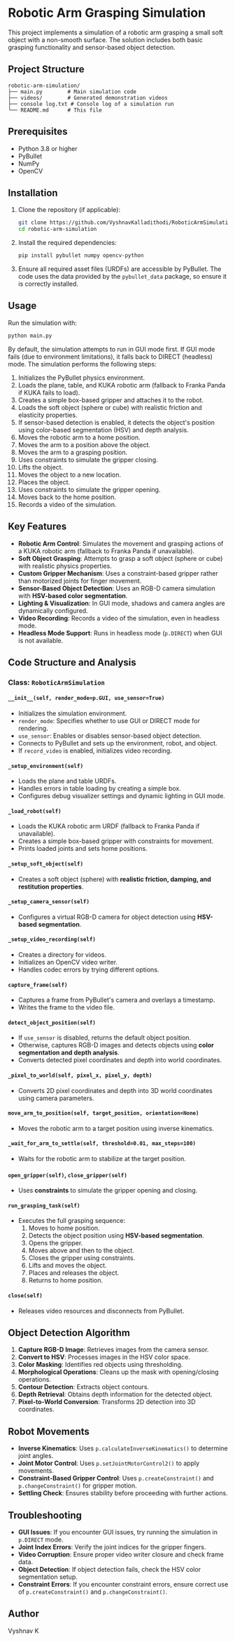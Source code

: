 # Robotic Arm Grasping Simulation

This project implements a simulation of a robotic arm grasping a small soft object with a non-smooth surface. The solution includes both basic grasping functionality and sensor-based object detection.

## Project Structure

```
robotic-arm-simulation/
├── main.py        # Main simulation code
├── videos/        # Generated demonstration videos
├── console log.txt # Console log of a simulation run
└── README.md      # This file
```

## Prerequisites

- Python 3.8 or higher
- PyBullet
- NumPy
- OpenCV

## Installation

1. Clone the repository (if applicable):

    ```bash
    git clone https://github.com/VyshnavKalladithodi/RoboticArmSimulation.git
    cd robotic-arm-simulation
    ```

2. Install the required dependencies:

    ```bash
    pip install pybullet numpy opencv-python
    ```

3. Ensure all required asset files (URDFs) are accessible by PyBullet. The code uses the data provided by the `pybullet_data` package, so ensure it is correctly installed.

## Usage

Run the simulation with:

```bash
python main.py
```

By default, the simulation attempts to run in GUI mode first. If GUI mode fails (due to environment limitations), it falls back to DIRECT (headless) mode. The simulation performs the following steps:

1. Initializes the PyBullet physics environment.
2. Loads the plane, table, and KUKA robotic arm (fallback to Franka Panda if KUKA fails to load).
3. Creates a simple box-based gripper and attaches it to the robot.
4. Loads the soft object (sphere or cube) with realistic friction and elasticity properties.
5. If sensor-based detection is enabled, it detects the object's position using color-based segmentation (HSV) and depth analysis.
6. Moves the robotic arm to a home position.
7. Moves the arm to a position above the object.
8. Moves the arm to a grasping position.
9. Uses constraints to simulate the gripper closing.
10. Lifts the object.
11. Moves the object to a new location.
12. Places the object.
13. Uses constraints to simulate the gripper opening.
14. Moves back to the home position.
15. Records a video of the simulation.

## Key Features

- **Robotic Arm Control**: Simulates the movement and grasping actions of a KUKA robotic arm (fallback to Franka Panda if unavailable).
- **Soft Object Grasping**: Attempts to grasp a soft object (sphere or cube) with realistic physics properties.
- **Custom Gripper Mechanism**: Uses a constraint-based gripper rather than motorized joints for finger movement.
- **Sensor-Based Object Detection**: Uses an RGB-D camera simulation with **HSV-based color segmentation**.
- **Lighting & Visualization**: In GUI mode, shadows and camera angles are dynamically configured.
- **Video Recording**: Records a video of the simulation, even in headless mode.
- **Headless Mode Support**: Runs in headless mode (`p.DIRECT`) when GUI is not available.

## Code Structure and Analysis

### Class: `RoboticArmSimulation`

#### `__init__(self, render_mode=p.GUI, use_sensor=True)`
- Initializes the simulation environment.
- `render_mode`: Specifies whether to use GUI or DIRECT mode for rendering.
- `use_sensor`: Enables or disables sensor-based object detection.
- Connects to PyBullet and sets up the environment, robot, and object.
- If `record_video` is enabled, initializes video recording.

#### `_setup_environment(self)`
- Loads the plane and table URDFs.
- Handles errors in table loading by creating a simple box.
- Configures debug visualizer settings and dynamic lighting in GUI mode.

#### `_load_robot(self)`
- Loads the KUKA robotic arm URDF (fallback to Franka Panda if unavailable).
- Creates a simple box-based gripper with constraints for movement.
- Prints loaded joints and sets home positions.

#### `_setup_soft_object(self)`
- Creates a soft object (sphere) with **realistic friction, damping, and restitution properties**.

#### `_setup_camera_sensor(self)`
- Configures a virtual RGB-D camera for object detection using **HSV-based segmentation**.

#### `_setup_video_recording(self)`
- Creates a directory for videos.
- Initializes an OpenCV video writer.
- Handles codec errors by trying different options.

#### `capture_frame(self)`
- Captures a frame from PyBullet's camera and overlays a timestamp.
- Writes the frame to the video file.

#### `detect_object_position(self)`
- If `use_sensor` is disabled, returns the default object position.
- Otherwise, captures RGB-D images and detects objects using **color segmentation and depth analysis**.
- Converts detected pixel coordinates and depth into world coordinates.

#### `_pixel_to_world(self, pixel_x, pixel_y, depth)`
- Converts 2D pixel coordinates and depth into 3D world coordinates using camera parameters.

#### `move_arm_to_position(self, target_position, orientation=None)`
- Moves the robotic arm to a target position using inverse kinematics.

#### `_wait_for_arm_to_settle(self, threshold=0.01, max_steps=100)`
- Waits for the robotic arm to stabilize at the target position.

#### `open_gripper(self)`, `close_gripper(self)`
- Uses **constraints** to simulate the gripper opening and closing.

#### `run_grasping_task(self)`
- Executes the full grasping sequence:
  1. Moves to home position.
  2. Detects the object position using **HSV-based segmentation**.
  3. Opens the gripper.
  4. Moves above and then to the object.
  5. Closes the gripper using constraints.
  6. Lifts and moves the object.
  7. Places and releases the object.
  8. Returns to home position.

#### `close(self)`
- Releases video resources and disconnects from PyBullet.

## Object Detection Algorithm

1. **Capture RGB-D Image**: Retrieves images from the camera sensor.
2. **Convert to HSV**: Processes images in the HSV color space.
3. **Color Masking**: Identifies red objects using thresholding.
4. **Morphological Operations**: Cleans up the mask with opening/closing operations.
5. **Contour Detection**: Extracts object contours.
6. **Depth Retrieval**: Obtains depth information for the detected object.
7. **Pixel-to-World Conversion**: Transforms 2D detection into 3D coordinates.

## Robot Movements

- **Inverse Kinematics**: Uses `p.calculateInverseKinematics()` to determine joint angles.
- **Joint Motor Control**: Uses `p.setJointMotorControl2()` to apply movements.
- **Constraint-Based Gripper Control**: Uses `p.createConstraint()` and `p.changeConstraint()` for gripper motion.
- **Settling Check**: Ensures stability before proceeding with further actions.

## Troubleshooting

- **GUI Issues**: If you encounter GUI issues, try running the simulation in `p.DIRECT` mode.
- **Joint Index Errors**: Verify the joint indices for the gripper fingers.
- **Video Corruption**: Ensure proper video writer closure and check frame data.
- **Object Detection**: If object detection fails, check the HSV color segmentation setup.
- **Constraint Errors**: If you encounter constraint errors, ensure correct use of `p.createConstraint()` and `p.changeConstraint()`.

## Author

Vyshnav K

